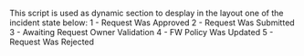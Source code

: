 This script is used as dynamic section to desplay in the layout one of the incident state below:
1 - Request Was Approved
2 - Request Was Submitted
3 - Awaiting Request Owner Validation
4 - FW Policy Was Updated
5 - Request Was Rejected
